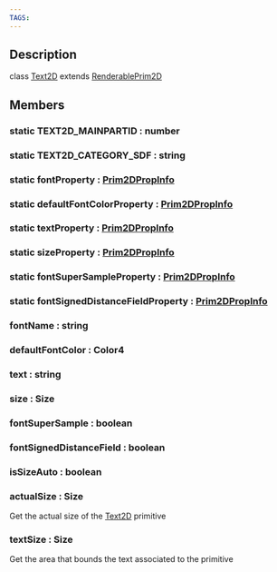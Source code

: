 ```yaml
---
TAGS:
---
```

## Description

class [Text2D](/classes/2.0/Text2D) extends [RenderablePrim2D](/classes/2.0/RenderablePrim2D)



## Members

### static TEXT2D_MAINPARTID : number



### static TEXT2D_CATEGORY_SDF : string



### static fontProperty : [Prim2DPropInfo](/classes/2.0/Prim2DPropInfo)



### static defaultFontColorProperty : [Prim2DPropInfo](/classes/2.0/Prim2DPropInfo)



### static textProperty : [Prim2DPropInfo](/classes/2.0/Prim2DPropInfo)



### static sizeProperty : [Prim2DPropInfo](/classes/2.0/Prim2DPropInfo)



### static fontSuperSampleProperty : [Prim2DPropInfo](/classes/2.0/Prim2DPropInfo)



### static fontSignedDistanceFieldProperty : [Prim2DPropInfo](/classes/2.0/Prim2DPropInfo)



### fontName : string



### defaultFontColor : Color4



### text : string



### size : Size



### fontSuperSample : boolean



### fontSignedDistanceField : boolean



### isSizeAuto : boolean



### actualSize : Size

Get the actual size of the [Text2D](/classes/2.0/Text2D) primitive

### textSize : Size

Get the area that bounds the text associated to the primitive

